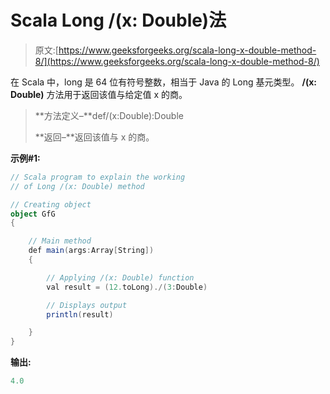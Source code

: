 # Scala Long /(x: Double)法

> 原文:[https://www.geeksforgeeks.org/scala-long-x-double-method-8/](https://www.geeksforgeeks.org/scala-long-x-double-method-8/)

在 Scala 中，long 是 64 位有符号整数，相当于 Java 的 Long 基元类型。 **/(x: Double)** 方法用于返回该值与给定值 x 的商。

> **方法定义–**def/(x:Double):Double
> 
> **返回–**返回该值与 x 的商。

**示例#1:**

```scala
// Scala program to explain the working 
// of Long /(x: Double) method

// Creating object
object GfG
{ 

    // Main method
    def main(args:Array[String])
    {

        // Applying /(x: Double) function
        val result = (12.toLong)./(3:Double)

        // Displays output
        println(result)

    }
} 
```

**输出:**

```scala
4.0

```